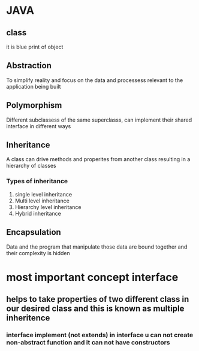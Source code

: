 # JAVA

## class
it is blue print of object

## Abstraction
To simplify reality and focus on the data and processess relevant to the application being built

## Polymorphism
Different subclassess of the same superclasss, can implement their shared interface in different ways

## Inheritance
A class can drive methods and properites from another class resulting in a hierarchy of classes

### Types of inheritance
1. single level inheritance
2. Multi level inheritance
3. Hierarchy level inheritance
4. Hybrid inheritance

## Encapsulation
Data and the program that manipulate those data are bound together and their complexity is hidden

# most important concept interface
## helps to take properties of two different class in our desired class and this is known as multiple inheritence
### interface implement (not extends) in interface u can not create non-abstract function and it can not have constructors  